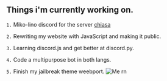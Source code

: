 ## Things i'm currently working on.
```1.``` Miko-lino discord for the server [chiasa](https://discord.gg/fefSKDf)

```2.``` Rewriting my website with JavaScript and making it public.

```3.``` Learning discord.js and get better at discord.py. 

```4.``` Code a multipurpose bot in both langs.

```5.``` Finish my jailbreak theme weebport.
![Me rn](B33E7E70-A9D1-4690-B51B-5E76E7ACCE9B.jpeg)
